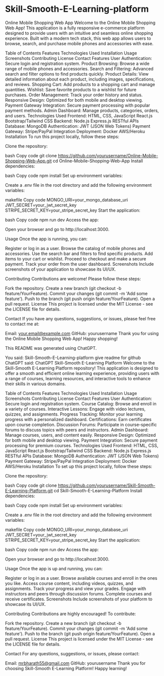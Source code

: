 # Skill-Smooth-E-Learning-platform

Online Mobile Shopping Web App
Welcome to the Online Mobile Shopping Web App! This application is a fully responsive e-commerce platform designed to provide users with an intuitive and seamless online shopping experience. Built with a modern tech stack, this web app allows users to browse, search, and purchase mobile phones and accessories with ease.

Table of Contents
Features
Technologies Used
Installation
Usage
Screenshots
Contributing
License
Contact
Features
User Authentication: Secure login and registration system.
Product Browsing: Browse a wide range of mobile phones and accessories.
Search and Filtering: Advanced search and filter options to find products quickly.
Product Details: View detailed information about each product, including images, specifications, and reviews.
Shopping Cart: Add products to a shopping cart and manage quantities.
Wishlist: Save favorite products to a wishlist for future purchases.
Order Management: Track your order history and status.
Responsive Design: Optimized for both mobile and desktop viewing.
Payment Gateway Integration: Secure payment processing with popular payment methods.
Admin Dashboard: Manage products, categories, orders, and users.
Technologies Used
Frontend:
HTML, CSS, JavaScript
React.js
Bootstrap/Tailwind CSS
Backend:
Node.js
Express.js
RESTful APIs
Database:
MongoDB
Authentication:
JWT (JSON Web Tokens)
Payment Gateway:
Stripe/PayPal Integration
Deployment:
Docker
AWS/Heroku
Installation
To run this project locally, follow these steps:

Clone the repository:

bash
Copy code
git clone https://github.com/yourusername/Online-Mobile-Shopping-Web-App.git
cd Online-Mobile-Shopping-Web-App
Install dependencies:

bash
Copy code
npm install
Set up environment variables:

Create a .env file in the root directory and add the following environment variables:

makefile
Copy code
MONGO_URI=your_mongo_database_uri
JWT_SECRET=your_jwt_secret_key
STRIPE_SECRET_KEY=your_stripe_secret_key
Start the application:

bash
Copy code
npm run dev
Access the app:

Open your browser and go to http://localhost:3000.

Usage
Once the app is running, you can:

Register or log in as a user.
Browse the catalog of mobile phones and accessories.
Use the search bar and filters to find specific products.
Add items to your cart or wishlist.
Proceed to checkout and make a secure payment.
Track your order from the user dashboard.
Screenshots
Include screenshots of your application to showcase its UI/UX.




Contributing
Contributions are welcome! Please follow these steps:

Fork the repository.
Create a new branch (git checkout -b feature/YourFeature).
Commit your changes (git commit -m 'Add some feature').
Push to the branch (git push origin feature/YourFeature).
Open a pull request.
License
This project is licensed under the MIT License - see the LICENSE file for details.

Contact
If you have any questions, suggestions, or issues, please feel free to contact me at:

Email: your.email@example.com
GitHub: yourusername
Thank you for using the Online Mobile Shopping Web App! Happy shopping!

This README was generated using ChatGPT.





You said:
Skill-Smooth-E-Learning-platform     give readme for github
ChatGPT said:
ChatGPT
Skill-Smooth E-Learning Platform
Welcome to the Skill-Smooth E-Learning Platform repository! This application is designed to offer a smooth and efficient online learning experience, providing users with a range of courses, learning resources, and interactive tools to enhance their skills in various domains.

Table of Contents
Features
Technologies Used
Installation
Usage
Screenshots
Contributing
License
Contact
Features
User Authentication: Secure login and registration system.
Course Catalog: Browse and enroll in a variety of courses.
Interactive Lessons: Engage with video lectures, quizzes, and assignments.
Progress Tracking: Monitor your learning progress with a personalized dashboard.
Certifications: Earn certificates upon course completion.
Discussion Forums: Participate in course-specific forums to discuss topics with peers and instructors.
Admin Dashboard: Manage courses, users, and content easily.
Responsive Design: Optimized for both mobile and desktop viewing.
Payment Integration: Secure payment processing for premium courses.
Technologies Used
Frontend:
HTML, CSS, JavaScript
React.js
Bootstrap/Tailwind CSS
Backend:
Node.js
Express.js
RESTful APIs
Database:
MongoDB
Authentication:
JWT (JSON Web Tokens)
Payment Gateway:
Stripe/PayPal Integration
Deployment:
Docker
AWS/Heroku
Installation
To set up this project locally, follow these steps:

Clone the repository:

bash
Copy code
git clone https://github.com/yourusername/Skill-Smooth-E-Learning-Platform.git
cd Skill-Smooth-E-Learning-Platform
Install dependencies:

bash
Copy code
npm install
Set up environment variables:

Create a .env file in the root directory and add the following environment variables:

makefile
Copy code
MONGO_URI=your_mongo_database_uri
JWT_SECRET=your_jwt_secret_key
STRIPE_SECRET_KEY=your_stripe_secret_key
Start the application:

bash
Copy code
npm run dev
Access the app:

Open your browser and go to http://localhost:3000.

Usage
Once the app is up and running, you can:

Register or log in as a user.
Browse available courses and enroll in the ones you like.
Access course content, including videos, quizzes, and assignments.
Track your progress and view your grades.
Engage with instructors and peers through discussion forums.
Complete courses and receive certificates.
Screenshots
Include screenshots of your platform to showcase its UI/UX.




Contributing
Contributions are highly encouraged! To contribute:

Fork the repository.
Create a new branch (git checkout -b feature/YourFeature).
Commit your changes (git commit -m 'Add some feature').
Push to the branch (git push origin feature/YourFeature).
Open a pull request.
License
This project is licensed under the MIT License - see the LICENSE file for details.

Contact
For any questions, suggestions, or issues, please contact:

Email: mrbharath55@gmail.com
GitHub: yourusername
Thank you for choosing Skill-Smooth E-Learning Platform! Happy learning!

